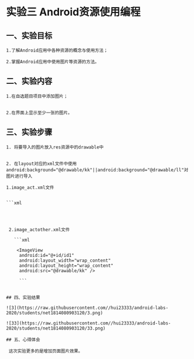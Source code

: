 
    
   # 实验三 Android资源使用编程


   ## 一、实验目标
    
    1.了解Android应用中各种资源的概念与使用方法；
    
    2.掌握Android应用中使用图片等资源的方法。
    
    
   ## 二、实验内容
    
    
    1.在自选题目项目中添加图片；
    
    
    2.在界面上显示至少一张的图片。
    
    
   ## 三、实验步骤
    
    
    1. 将要导入的图片放入res资源中的drawable中
    
    
    2. 在layout对应的xml文件中使用android:background="@drawable/kk"||android:background="@drawable/ll"对图片进行导入  
    
    1.image_act.xml文件
    
    
    ```xml
   <ImageView
        android:id="@+id/id1"
        android:layout_width="wrap_content"
        android:layout_height="wrap_content"
        android:src="@drawable/kk" />
   ```
    
    
    
    2.image_actother.xml文件
   
      ```xml
      
       <ImageView
        android:id="@+id/id1"
        android:layout_width="wrap_content"
        android:layout_height="wrap_content"
        android:src="@drawable/kk" />
        
        ```
 
    
   ## 四、实验结果
    
   ![3](https://raw.githubusercontent.com//hui23333/android-labs-2020/students/net1814080903120/3.png)
    
   ![33](https://raw.githubusercontent.com//hui23333/android-labs-2020/students/net1814080903120/33.png)
    
   ## 五、心得体会
    
    这次实验更多的是增加页面图片效果。
